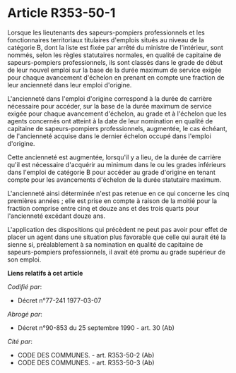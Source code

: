 # Article R353-50-1

Lorsque les lieutenants des sapeurs-pompiers professionnels et les fonctionnaires territoriaux titulaires d'emplois situés au
niveau de la catégorie B, dont la liste est fixée par arrêté du ministre de l'intérieur, sont nommés, selon les règles
statutaires normales, en qualité de capitaine de sapeurs-pompiers professionnels, ils sont classés dans le grade de début de
leur nouvel emploi sur la base de la durée maximum de service exigée pour chaque avancement d'échelon en prenant en compte
une fraction de leur ancienneté dans leur emploi d'origine.

L'ancienneté dans l'emploi d'origine correspond à la durée de carrière nécessaire pour accéder, sur la base de la durée
maximum de service exigée pour chaque avancement d'échelon, au grade et à l'échelon que les agents concernés ont atteint à la
date de leur nomination en qualité de capitaine de sapeurs-pompiers professionnels, augmentée, le cas échéant, de
l'ancienneté acquise dans le dernier échelon occupé dans l'emploi d'origine.

Cette ancienneté est augmentée, lorsqu'il y a lieu, de la durée de carrière qu'il est nécessaire d'acquérir au minimum dans
le ou les grades inférieurs dans l'emploi de catégorie B pour accéder au grade d'origine en tenant compte pour les
avancements d'échelon de la durée statutaire maximum.

L'ancienneté ainsi déterminée n'est pas retenue en ce qui concerne les cinq premières années ; elle est prise en compte à
raison de la moitié pour la fraction comprise entre cinq et douze ans et des trois quarts pour l'ancienneté excédant douze
ans.

L'application des dispositions qui précèdent ne peut pas avoir pour effet de placer un agent dans une situation plus
favorable que celle qui aurait été la sienne si, préalablement à sa nomination en qualité de capitaine de sapeurs-pompiers
professionnels, il avait été promu au grade supérieur de son emploi.

**Liens relatifs à cet article**

_Codifié par_:

  - Décret n°77-241 1977-03-07

_Abrogé par_:

  - Décret n°90-853 du 25 septembre 1990 - art. 30 (Ab)

_Cité par_:

  - CODE DES COMMUNES. - art. R353-50-2 (Ab)
  - CODE DES COMMUNES. - art. R353-50-3 (Ab)
